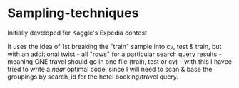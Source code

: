 Sampling-techniques
===================

Initially developed for Kaggle's Expedia contest

It uses the idea of 1st breaking the "train" sample into cv, test & train, but with an additional twist - all "rows" for a particular search query results - meaning ONE travel should go in one file (train, test or cv) - with this I havce tried to write a *near* optimal code, since I will need to scan & base the groupings by search_id for the hotel booking/travel query. 

